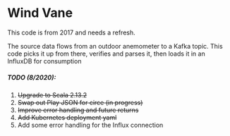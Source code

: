 # Wind Vane

This code is from 2017 and needs a refresh.

The source data flows from an outdoor anemometer to a Kafka topic. This code picks it up from there, verifies and parses it, then loads it in an InfluxDB for consumption

##### TODO (8/2020):
1. ~~Upgrade to Scala 2.13.2~~
2. ~~Swap out Play JSON for circe (in progress)~~
3. ~~Improve error handling and future returns~~
4. ~~Add Kubernetes deployment yaml~~
5. Add some error handling for the Influx connection
